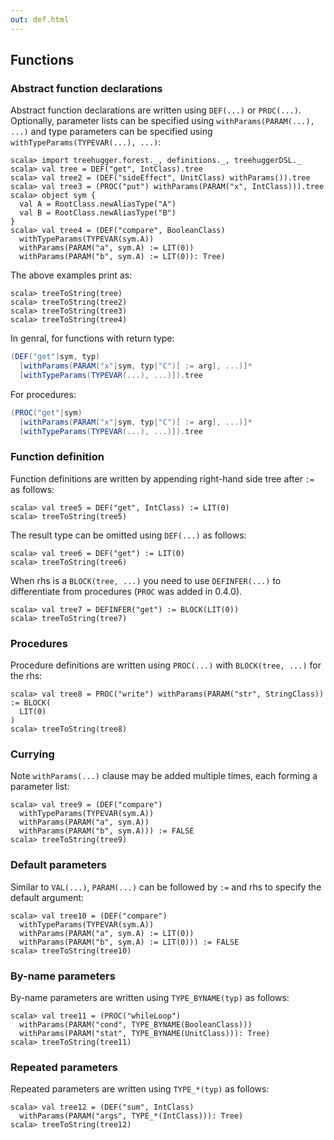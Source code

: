 ```yaml
---
out: def.html
---
```


Functions
---------

### Abstract function declarations

Abstract function declarations are written using `DEF(...)` or `PROC(...)`. Optionally, parameter lists can be specified using `withParams(PARAM(...), ...)` and type parameters can be specified using `withTypeParams(TYPEVAR(...), ...)`:

```console:new
scala> import treehugger.forest._, definitions._, treehuggerDSL._
scala> val tree = DEF("get", IntClass).tree
scala> val tree2 = (DEF("sideEffect", UnitClass) withParams()).tree
scala> val tree3 = (PROC("put") withParams(PARAM("x", IntClass))).tree
scala> object sym {
  val A = RootClass.newAliasType("A")
  val B = RootClass.newAliasType("B")
}
scala> val tree4 = (DEF("compare", BooleanClass)
  withTypeParams(TYPEVAR(sym.A))
  withParams(PARAM("a", sym.A) := LIT(0))
  withParams(PARAM("b", sym.A) := LIT(0)): Tree)
```

The above examples print as:

```console
scala> treeToString(tree)
scala> treeToString(tree2)
scala> treeToString(tree3)
scala> treeToString(tree4)
```

In genral, for functions with return type:

```scala
(DEF("get"|sym, typ)
  [withParams(PARAM("x"|sym, typ|"C")[ := arg], ...)]*
  [withTypeParams(TYPEVAR(...), ...)]).tree
```

For procedures:

```scala
(PROC("get"|sym)
  [withParams(PARAM("x"|sym, typ|"C")[ := arg], ...)]*
  [withTypeParams(TYPEVAR(...), ...)]).tree
```

### Function definition

Function definitions are written by appending right-hand side tree after `:=` as follows:

```console
scala> val tree5 = DEF("get", IntClass) := LIT(0)
scala> treeToString(tree5)
```

The result type can be omitted using `DEF(...)` as follows:

```console
scala> val tree6 = DEF("get") := LIT(0)
scala> treeToString(tree6)
```

When rhs is a `BLOCK(tree, ...)` you need to use `DEFINFER(...)` to differentiate from procedures (`PROC` was added in 0.4.0).

```console
scala> val tree7 = DEFINFER("get") := BLOCK(LIT(0))
scala> treeToString(tree7)
```

### Procedures

Procedure definitions are written using `PROC(...)` with `BLOCK(tree, ...)` for the rhs:

```console
scala> val tree8 = PROC("write") withParams(PARAM("str", StringClass)) := BLOCK(
  LIT(0)
)
scala> treeToString(tree8)
```

### Currying

Note `withParams(...)` clause may be added multiple times, each forming a parameter list:

```console
scala> val tree9 = (DEF("compare")
  withTypeParams(TYPEVAR(sym.A))
  withParams(PARAM("a", sym.A))
  withParams(PARAM("b", sym.A))) := FALSE
scala> treeToString(tree9)
```

### Default parameters

Similar to `VAL(...)`, `PARAM(...)` can be followed by `:=` and rhs to specify the default argument:

```console
scala> val tree10 = (DEF("compare")
  withTypeParams(TYPEVAR(sym.A))
  withParams(PARAM("a", sym.A) := LIT(0))
  withParams(PARAM("b", sym.A) := LIT(0))) := FALSE
scala> treeToString(tree10)
```

### By-name parameters

By-name parameters are written using `TYPE_BYNAME(typ)` as follows:

```console
scala> val tree11 = (PROC("whileLoop")
  withParams(PARAM("cond", TYPE_BYNAME(BooleanClass)))
  withParams(PARAM("stat", TYPE_BYNAME(UnitClass))): Tree)
scala> treeToString(tree11)
```

### Repeated parameters

Repeated parameters are written using `TYPE_*(typ)` as follows:

```console
scala> val tree12 = (DEF("sum", IntClass)
  withParams(PARAM("args", TYPE_*(IntClass))): Tree)
scala> treeToString(tree12)
```
